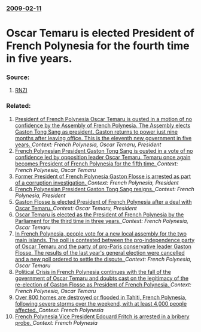 ### [2009-02-11](/news/2009/02/11/index.md)

#  Oscar Temaru is elected President of French Polynesia for the fourth time in five years. 




### Source:

1. [RNZI](http://www.rnzi.com/pages/news.php?op=read&id=44774)

### Related:

1. [ President of French Polynesia Oscar Temaru is ousted in a motion of no confidence by the Assembly of French Polynesia. The Assembly elects Gaston Tong Sang as president. Gaston returns to power just nine months after leaving office. This is the eleventh new government in five years. ](/news/2009/11/25/president-of-french-polynesia-oscar-temaru-is-ousted-in-a-motion-of-no-confidence-by-the-assembly-of-french-polynesia-the-assembly-elects.md) _Context: French Polynesia, Oscar Temaru, President_
2. [French Polynesian President Gaston Tong Sang is ousted in a vote of no confidence led by opposition leader Oscar Temaru. Temaru once again becomes President of French Polynesia for the fifth time. ](/news/2011/04/1/french-polynesian-president-gaston-tong-sang-is-ousted-in-a-vote-of-no-confidence-led-by-opposition-leader-oscar-temaru-temaru-once-again-b.md) _Context: French Polynesia, Oscar Temaru_
3. [ Former President of French Polynesia Gaston Flosse is arrested as part of a corruption investigation. ](/news/2009/11/10/former-president-of-french-polynesia-gaston-flosse-is-arrested-as-part-of-a-corruption-investigation.md) _Context: French Polynesia, President_
4. [ French Polynesian President Gaston Tong Sang resigns. ](/news/2009/02/7/french-polynesian-president-gaston-tong-sang-resigns.md) _Context: French Polynesia, President_
5. [ Gaston Flosse is elected President of French Polynesia after a deal with Oscar Temaru. ](/news/2008/02/23/gaston-flosse-is-elected-president-of-french-polynesia-after-a-deal-with-oscar-temaru.md) _Context: Oscar Temaru, President_
6. [ Oscar Temaru is elected as the President of French Polynesia by the Parliament for the third time in three years. ](/news/2007/09/14/oscar-temaru-is-elected-as-the-president-of-french-polynesia-by-the-parliament-for-the-third-time-in-three-years.md) _Context: French Polynesia, Oscar Temaru_
7. [ In French Polynesia, people vote for a new local assembly for the two main islands. The poll is contested between the pro-independence party of Oscar Temaru and the party of pro-Paris conservative leader Gaston Flosse. The results of the last year's general election were cancelled and a new poll ordered to settle the dispute. ](/news/2005/02/14/in-french-polynesia-people-vote-for-a-new-local-assembly-for-the-two-main-islands-the-poll-is-contested-between-the-pro-independence-part.md) _Context: French Polynesia, Oscar Temaru_
8. [ Political Crisis in French Polynesia continues with the fall of the government of Oscar Temaru and doubts cast on the legitimacy of the re-election of Gaston Flosse as President of French Polynesia. ](/news/2004/10/23/political-crisis-in-french-polynesia-continues-with-the-fall-of-the-government-of-oscar-temaru-and-doubts-cast-on-the-legitimacy-of-the-re.md) _Context: French Polynesia, Oscar Temaru_
9. [Over 800 homes are destroyed or flooded in Tahiti, French Polynesia, following severe storms over the weekend, with at least 4,000 people affected. ](/news/2017/01/25/over-800-homes-are-destroyed-or-flooded-in-tahiti-french-polynesia-following-severe-storms-over-the-weekend-with-at-least-4-000-people-af.md) _Context: French Polynesia_
10. [French Polynesia Vice President Edouard Fritch is arrested in a bribery probe. ](/news/2010/05/27/french-polynesia-vice-president-edouard-fritch-is-arrested-in-a-bribery-probe.md) _Context: French Polynesia_
